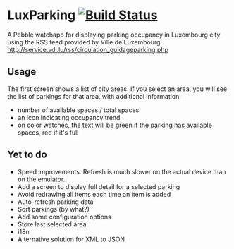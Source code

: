 # LuxParking [![Build Status](https://travis-ci.org/ogerardin/LuxParking.svg?branch=master)](https://travis-ci.org/ogerardin/LuxParking)
A Pebble watchapp for displaying parking occupancy in Luxembourg city using the RSS feed provided by Ville de Luxembourg: http://service.vdl.lu/rss/circulation_guidageparking.php

## Usage
The first screen shows a list of city areas. If you select an area, you will see the list of parkings for that area, with additional information:
* number of available spaces / total spaces
* an icon indicating occupancy trend
* on color watches, the text will be green if the parking has available spaces, red if it's full

## Yet to do
* Speed improvements. Refresh is much slower on the actual device than on the emulator.
* Add a screen to display full detail for a selected parking 
* Avoid redrawing all items each time an item is added
* Auto-refresh parking data 
* Sort parkings (by what?)
* Add some configuration options
* Store last selected area
* i18n
* Alternative solution for XML to JSON 


